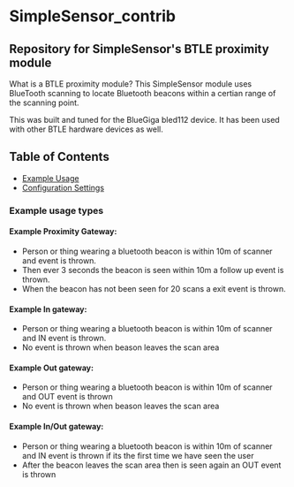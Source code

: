 # SimpleSensor_contrib
## Repository for SimpleSensor's BTLE proximity module
What is a BTLE proximity module?  This SimpleSensor module uses BlueTooth scanning to locate Bluetooth beacons within a certian range of the scanning point.   

This was built and tuned for the BlueGiga bled112 device.  It has been used with other BTLE hardware devices as well. 

## Table of Contents

  * [Example Usage](#example-usage-types "Example usage")
  * [Configuration Settings](./BtleConfigSettings.md "BTLE Configuration settings")

### Example usage types

#### Example Proximity Gateway:  
- Person or thing wearing a bluetooth beacon is within 10m of scanner and event is thrown.    
- Then ever 3 seconds the beacon is seen within 10m a follow up event is thrown.  
- When the beacon has not been seen for 20 scans a exit event is thrown.

#### Example In gateway:
- Person or thing wearing a bluetooth beacon is within 10m of scanner and IN event is thrown.  
- No event is thrown when beason leaves the scan area

#### Example Out gateway:
- Person or thing wearing a bluetooth beacon is within 10m of scanner and OUT event is thrown
- No event is thrown when beason leaves the scan area

#### Example In/Out gateway:
- Person or thing wearing a bluetooth beacon is within 10m of scanner and IN event is thrown if its the first time we have seen the user
- After the beacon leaves the scan area then is seen again an OUT event is thrown

